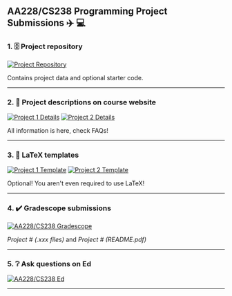 ## AA228/CS238 Programming Project Submissions ✈️ 💻

### 1. 🗄️ Project repository
[![Project Repository](https://img.shields.io/badge/aa228%2Fcs238-repo-red?color=8c1515)](https://github.com/sisl/AA228-CS238-Student/)

Contains project data and optional starter code.

---

### 2. 💬 Project descriptions on course website
[![Project 1 Details](https://img.shields.io/badge/project1-details-blue)](https://web.stanford.edu/class/aa228/cgi-bin/wp/project-1/) [![Project 2 Details](https://img.shields.io/badge/project2-details-blue)](https://web.stanford.edu/class/aa228/cgi-bin/wp/project-2/)

All information is here, check FAQs!

---

### 3. 📄 LaTeX templates
[![Project 1 Template](https://img.shields.io/badge/project1-LaTeX%20template-white)](https://www.overleaf.com/read/hxwgtnksxtts) [![Project 2 Template](https://img.shields.io/badge/project2-LaTeX%20template-white)](https://www.overleaf.com/read/gsptsmcrzpdv)

Optional! You aren't even required to use LaTeX!

---

### 4. ✔️ Gradescope submissions
[![AA228/CS238 Gradescope](https://img.shields.io/badge/aa228%2Fcs238-gradescope-green?color=42a0a2)](https://www.gradescope.com/courses/158095)

*Project # (.xxx files)* and *Project # (README.pdf)*

---

### 5. ❔ Ask questions on Ed
[![AA228/CS238 Ed](https://img.shields.io/badge/aa228%2Fcs238-ed%20discussion-blue?color=4b79b1)](https://edstem.org/us/courses/6851/discussion/)

---
